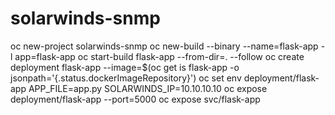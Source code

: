 # solarwinds-snmp

oc new-project solarwinds-snmp
oc new-build --binary --name=flask-app -l app=flask-app
oc start-build flask-app --from-dir=. --follow
oc create deployment flask-app --image=$(oc get is flask-app -o jsonpath='{.status.dockerImageRepository}')
oc set env deployment/flask-app APP_FILE=app.py SOLARWINDS_IP=10.10.10.10
oc expose deployment/flask-app --port=5000
oc expose svc/flask-app
